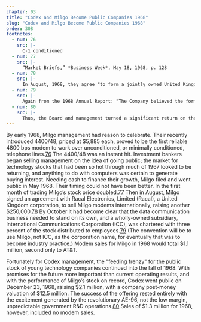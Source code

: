 ```yaml
---
chapter: 03
title: "Codex and Milgo Become Public Companies 1968"
slug: "Codex and Milgo Become Public Companies 1968"
order: 308
footnotes:
  - num: 76
    src: |-
      C-1 conditioned 
  - num: 77
    src: |- 
      “Market Briefs,” *Business Week*, May 18, 1968, p. 128  
  - num: 78
    src: |- 
      In August, 1968, they agree "to form a jointly owned United Kingdom corporation to be named Racal Milgo Limited (Racal Milgo). Racal agreed to pay to Milgo the sum of $250,000 in exchange for one half the manufacturing and marketing rights to the data modem product line in Europe, Australia, New Zealand, and the Union of South Africa." *Milgo Annual Report*, 1968, pg. 10 
  - num: 79
    src: |-  
      Again from the 1968 Annual Report: "The Company believed the formation of ICC to be in its best interests, and that the grant of stock bonuses to the selected officers and key employees would enhance the probability of the Company's retaining these persons in its employ. The Company believes the retention of these persons to be important to its future... At this time, ICC performs marketing and engineering functions in  the data communications field and utilized the Company's manufacturing facilities for its manufacturing needs." The three percent it distributed was much less than the twenty plus percent common for independent companies.
  - num: 80
    src: |-  
      Thus, the Board and management turned a significant return on the little more than $100,000 they had paid for Teldata.
---
```


By early 1968, Milgo management had reason to celebrate. Their recently introduced 4400/48, priced at $5,885 each, proved to be the first reliable 4800 bps modem to work over unconditioned, or minimally conditioned, telephone lines.<a name="fnloc76" href="#fn76">76</a> The 4400/48 was an instant hit. Investment bankers began selling management on the idea of going public; the market for technology stocks that had been so hot through much of 1967 looked to be returning, and anything to do with computers was certain to generate buying interest. Needing cash to finance their growth, Milgo filed and went public in May 1968. Their timing could not have been better. In the first month of trading Milgo’s stock price doubled.<a name="fnloc77" href="#fn77">77</a> Then in August, Milgo signed an agreement with Racal Electronics, Limited (Racal), a United Kingdom corporation, to sell Milgo modems internationally, raising another $250,000.<a name="fnloc78" href="#fn78">78</a> By October it had become clear that the data communication business needed to stand on its own, and a wholly-owned subsidiary, International Communications Corporation (ICC), was chartered with three percent of the stock distributed to employees.<a name="fnloc79" href="#fn79">79</a> (The convention will be to use Milgo, not ICC, as the corporation name, for eventually that was to become industry practice.) Modem sales for Milgo in 1968 would total $1.1 million, second only to AT&T.

Fortunately for Codex management, the "feeding frenzy" for the public stock of young technology companies continued into the fall of 1968. With promises for the future more important than current operating results, and with the performance of Milgo’s stock on record, Codex went public on December 23, 1968, raising $2.1 million, with a company post-money valuation of $12.5 million. The success of the offering rested entirely with the excitement generated by the revolutionary AE-96, not the low margin, unpredictable government R&D operations.<a name="fnloc80" href="#fn80">80</a> Sales of $1.3 million for 1968, however, included no modem sales.
